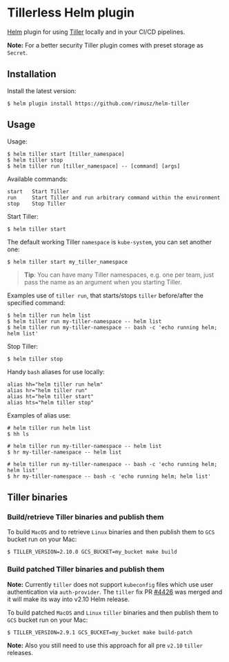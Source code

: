 # Tillerless Helm plugin

[Helm](https://helm.sh) plugin for using [Tiller](https://docs.helm.sh/using_helm/#installing-tiller) locally and in your CI/CD pipelines.

**Note:** For a better security Tiller plugin comes with preset storage as `Secret`.

## Installation

Install the latest version:

```shell
$ helm plugin install https://github.com/rimusz/helm-tiller
```

## Usage

Usage:

```shell
$ helm tiller start [tiller_namespace]
$ helm tiller stop
$ helm tiller run [tiller_namespace] -- [command] [args]
```

Available commands:

```
start   Start Tiller
run     Start Tiller and run arbitrary command within the environment
stop    Stop Tiller
```

Start Tiller:

```shell
$ helm tiller start
```

The default working Tiller `namespace` is `kube-system`, you can set another one:

```shell
$ helm tiller start my_tiller_namespace
```

> **Tip**: You can have many Tiller namespaces, e.g. one per team, just pass the name as an argument when you starting Tiller.

Examples use of `tiller run`, that starts/stops `tiller` before/after the specified command:

```shell
$ helm tiller run helm list
$ helm tiller run my-tiller-namespace -- helm list
$ helm tiller run my-tiller-namespace -- bash -c 'echo running helm; helm list'
```

Stop Tiller:

```shell
$ helm tiller stop
```

Handy `bash` aliases for use locally:

```
alias hh="helm tiller run helm"
alias hr="helm tiller run"
alias ht="helm tiller start"
alias hts="helm tiller stop"
```

Examples of alias use:

```shell
# helm tiller run helm list
$ hh ls

# helm tiller run my-tiller-namespace -- helm list
$ hr my-tiller-namespace -- helm list

# helm tiller run my-tiller-namespace -- bash -c 'echo running helm; helm list'
$ hr my-tiller-namespace -- bash -c 'echo running helm; helm list'
```

## Tiller binaries

### Build/retrieve Tiller binaries and publish them

To build `MacOS` and to retrieve `Linux` binaries and then publish them to `GCS` bucket run on your Mac:

```shell
$ TILLER_VERSION=2.10.0 GCS_BUCKET=my_bucket make build
```

### Build patched Tiller binaries and publish them

**Note:** Currently `tiller` does not support `kubeconfig` files which use user authentication via `auth-provider`.
The `tiller` fix PR [#4426](https://github.com/helm/helm/pull/4426) was merged and it will make its way into v2.10 Helm release.

To build patched `MacOS` and `Linux` `tiller` binaries and then publish them to `GCS` bucket run on your Mac:

```shell
$ TILLER_VERSION=2.9.1 GCS_BUCKET=my_bucket make build-patch
```

**Note:** Also you still need to use this approach for all pre `v2.10` `tiller` releases.
